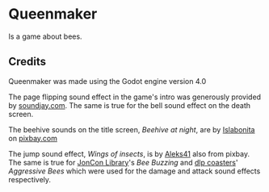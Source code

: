 # Queenmaker
Is a game about bees.

## Credits
Queenmaker was made using the Godot engine version 4.0

The page flipping sound effect in the game's intro was generously provided by [soundjay.com](https://www.soundjay.com/page-flip-sounds-1.html#google_vignette). The same is true for the bell sound effect on the death screen.

The beehive sounds on the title screen, *Beehive at night*, are by [Islabonita](https://pixabay.com/sound-effects/beehive-at-night-61816/) on [pixbay.com](https://pixabay.com/sound-effects/search/bees/)

The jump sound effect, *Wings of insects*, is by [Aleks41]() also from pixbay. The same is true for [JonCon Library](https://pixabay.com/sound-effects/bee-buzzing-6254/)'s *Bee Buzzing* and [dlp coasters](https://pixabay.com/sound-effects/agressive-bees-45822/)' *Aggressive Bees* which were used for the damage and attack sound effects respectively.
